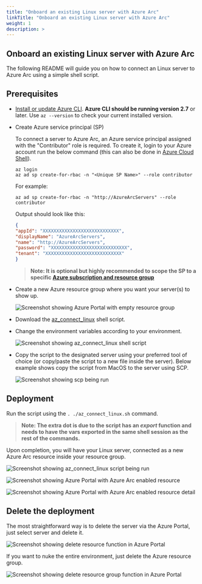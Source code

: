 ```yaml
---
title: "Onboard an existing Linux server with Azure Arc"
linkTitle: "Onboard an existing Linux server with Azure Arc"
weight: 1
description: >
---
```


## Onboard an existing Linux server with Azure Arc

The following README will guide you on how to connect an Linux server to Azure Arc using a simple shell script.

## Prerequisites

* [Install or update Azure CLI](https://docs.microsoft.com/en-us/cli/azure/install-azure-cli?view=azure-cli-latest). **Azure CLI should be running version 2.7** or later. Use ```az --version``` to check your current installed version.

* Create Azure service principal (SP)

    To connect a server to Azure Arc, an Azure service principal assigned with the "Contributor" role is required. To create it, login to your Azure account run the below command (this can also be done in [Azure Cloud Shell](https://shell.azure.com/)).

    ```console
    az login
    az ad sp create-for-rbac -n "<Unique SP Name>" --role contributor
    ```

    For example:

    ```console
    az ad sp create-for-rbac -n "http://AzureArcServers" --role contributor
    ```

    Output should look like this:

    ```json
    {
    "appId": "XXXXXXXXXXXXXXXXXXXXXXXXXXXX",
    "displayName": "AzureArcServers",
    "name": "http://AzureArcServers",
    "password": "XXXXXXXXXXXXXXXXXXXXXXXXXXXX",
    "tenant": "XXXXXXXXXXXXXXXXXXXXXXXXXXXX"
    }
    ```

    > **Note: It is optional but highly recommended to scope the SP to a specific [Azure subscription and resource group](https://docs.microsoft.com/en-us/cli/azure/ad/sp?view=azure-cli-latest)**

* Create a new Azure resource group where you want your server(s) to show up.

    ![Screenshot showing Azure Portal with empty resource group](./01.png)

* Download the [az_connect_linux](../scripts/az_connect_linux.sh) shell script.

* Change the environment variables according to your environment.

    ![Screenshot showing az_connect_linux shell script](./02.png)

* Copy the script to the designated server using your preferred tool of choice (or copy/paste the script to a new file inside the server). Below example shows copy the script from MacOS to the server using SCP.

    ![Screenshot showing scp being run](./03.png)

## Deployment

Run the script using the ```. ./az_connect_linux.sh``` command.

> **Note: The extra dot is due to the script has an *export* function and needs to have the vars exported in the same shell session as the rest of the commands.**

Upon completion, you will have your Linux server, connected as a new Azure Arc resource inside your resource group.

![Screenshot showing az_connect_linux script being run](./04.png)

![Screenshot showing Azure Portal with Azure Arc enabled resource](./05.png)

![Screenshot showing Azure Portal with Azure Arc enabled resource detail](./06.png)

## Delete the deployment

The most straightforward way is to delete the server via the Azure Portal, just select server and delete it.

![Screenshot showing delete resource function in Azure Portal](./07.png)

If you want to nuke the entire environment, just delete the Azure resource group.

![Screenshot showing delete resource group function in Azure Portal](./08.png)
